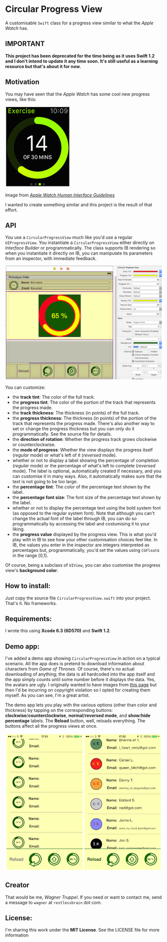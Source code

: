 # Circular Progress View
A customisable `Swift` class for a progress view similar to what the _Apple Watch_ has.

## IMPORTANT
**This project has been deprecated for the time being as it uses Swift 1.2 and I don't intend to update it any time soon. It's still useful as a learning resource but that's about it for now.**

## Motivation
You may have seen that the _Apple Watch_ has some cool new progress views, like this:

![](watch.png)

Image from [_Apple Watch Human Interface Guidelines_](https://developer.apple.com/library/prerelease/ios/documentation/UserExperience/Conceptual/WatchHumanInterfaceGuidelines/index.html#//apple_ref/doc/uid/TP40014992-CH3-SW1)

I wanted to create something similar and this project is the result of that effort.

## API

You use a `CircularProgressView` much like you'd use a regular `UIProgressView`. You instantiate a `CircularProgressView` either directly on _Interface Builder_ or programmatically. The class supports IB rendering so when you instantiate it directly on IB, you can manipulate its parameters from an inspector, with immediate feedback.

![](IB_rendering.png)

You can customize:

* the **track tint**: The color of the full track.
* the **progress tint**: The color of the portion of the track that represents the progress made.
* the **track thickness**: The thickness (in points) of the full track.
* the **progress thickness**: The thickness (in points) of the portion of the track that represents the progress made. There's also another way to set or change the progress thickness but you can only do it programmatically. See the source file for details.
* the **direction of rotation**: Whether the progress track grows clockwise or counterclockwise.
* the **mode of progress**: Whether the view displays the progress itself (_regular_ mode) or what's left of it (_reversed_ mode).
* whether or not to display a label showing the percentage of completion (_regular_ mode) or the percentage of what's left to complete (_reversed_ mode). The label is optional, automatically created if necessary, and you can customise it in many ways. Also, it automatically makes sure that the text is not going to be too large.
* the **percentage tint**: The color of the percentage text shown by the label.
* the **percentage font size**: The font size of the percentage text shown by the label.
* whether or not to display the percentage text using the bold system font (as opposed to the regular system font). Note that although you can't change the actual font of the label through IB, you can do so programmatically by accessing the label and costumising it to your liking.
* the **progress value** displayed by the progress view. This is what you'd play with in IB to see how your other customisation choices feel like. In IB, the values you enter in the inspector are integers interpreted as percentages but, programmatically, you'd set the values using `CGFloat`s in the range [0,1].

Of course, being a subclass of `UIView`, you can also customise the progress view's **background color**.

## How to install:

Just copy the source file `CircularProgressView.swift` into your project. That's it. No frameworks.

## Requirements:

I wrote this using **Xcode 6.3 (6D570)** and **Swift 1.2**.

## Demo app:

I've added a demo app showing `CircularProgressView` in action on a typical scenario. All the app does is pretend to download information about characters from _Game of Thrones_. Of course, there's no actual downloading of anything; the data is all hardcoded into the app itself and the app simply counts until some number before it displays the data. Yes, the avatars are ugly. I originally wanted to have images from [this page](http://gameofthrones.wikia.com/wiki/Category:Characters) but then I'd be incurring on copyright violation so I opted for creating them myself. As you can see, I'm a great artist.

The demo app lets you play with the various options (other than color and thickness) by tapping on the corresponding buttons: **clockwise**/**counterclockwise**, **normal**/**reversed mode**, and **show**/**hide percentage** labels. The **Reload** button, well, reloads everything. The buttons affect all the progress views at once.

![](demo_app.png)

## Creator

That would be me, _Wagner Truppel_. If you need or want to contact me, send a message to `wagner` at `restlessbrain` dot com.

## License:

I'm sharing this work under the **MIT License**. See the LICENSE file for more information
